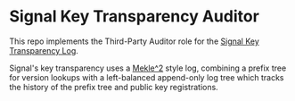 # Signal Key Transparency Auditor

This repo implements the Third-Party Auditor role for the
[Signal Key Transparency Log](https://github.com/signalapp/key-transparency-server).

Signal's key transparency uses a [Mekle^2](https://eprint.iacr.org/2021/453) style log, combining a prefix tree for version lookups with a left-balanced append-only log tree which tracks the history of the prefix tree and public key registrations.